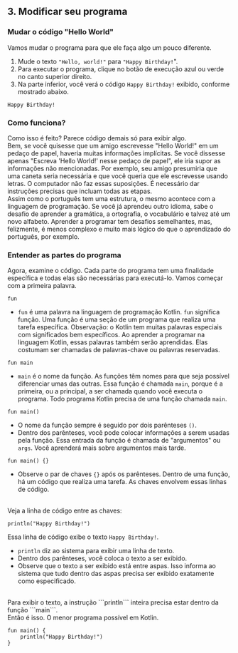 <h2> 3. Modificar seu programa </h2>
<h3>Mudar o código "Hello World" </h3>
Vamos mudar o programa para que ele faça algo um pouco diferente.

1. Mude o texto ```"Hello, world!"``` para ```"Happy Birthday!```".
2. Para executar o programa, clique no botão de execução azul ou verde no canto superior direito.
3. Na parte inferior, você verá o código ```Happy Birthday!``` exibido, conforme mostrado abaixo.
```
Happy Birthday!
```
<h3>Como funciona?</h3>
Como isso é feito? Parece código demais só para exibir algo.
<br>
Bem, se você quisesse que um amigo escrevesse "Hello World!" em um pedaço de papel, haveria muitas informações implícitas. Se você dissesse apenas "Escreva 'Hello World!' nesse pedaço de papel", ele iria supor as informações não mencionadas. Por exemplo, seu amigo presumiria que uma caneta seria necessária e que você queria que ele escrevesse usando letras. O computador não faz essas suposições. É necessário dar instruções precisas que incluam todas as etapas.
<br>
Assim como o português tem uma estrutura, o mesmo acontece com a linguagem de programação. Se você já aprendeu outro idioma, sabe o desafio de aprender a gramática, a ortografia, o vocabulário e talvez até um novo alfabeto. Aprender a programar tem desafios semelhantes, mas, felizmente, é menos complexo e muito mais lógico do que o aprendizado do português, por exemplo.
<br>
<h3>Entender as partes do programa</h3>
Agora, examine o código. Cada parte do programa tem uma finalidade específica e todas elas são necessárias para executá-lo. Vamos começar com a primeira palavra.

```
fun
```

* ```fun``` é uma palavra na linguagem de programação Kotlin. ```fun``` significa função. Uma função é uma seção de um programa que realiza uma tarefa específica.
Observação: o Kotlin tem muitas palavras especiais com significados bem específicos. Ao aprender a programar na linguagem Kotlin, essas palavras também serão aprendidas. Elas costumam ser chamadas de palavras-chave ou palavras reservadas.

```
fun main
```

* ```main``` é o nome da função. As funções têm nomes para que seja possível diferenciar umas das outras. Essa função é chamada ```main```, porque é a primeira, ou a principal, a ser chamada quando você executa o programa. Todo programa Kotlin precisa de uma função chamada ```main```.

```
fun main()
```

* O nome da função sempre é seguido por dois parênteses ```()```.
* Dentro dos parênteses, você pode colocar informações a serem usadas pela função. Essa entrada da função é chamada de "argumentos" ou ```args```. Você aprenderá mais sobre argumentos mais tarde.

```
fun main() {}
```

* Observe o par de chaves ```{}``` após os parênteses. Dentro de uma função, há um código que realiza uma tarefa. As chaves envolvem essas linhas de código.
<br>
Veja a linha de código entre as chaves:

```
println("Happy Birthday!")
```

Essa linha de código exibe o texto ```Happy Birthday!```.

* ```println``` diz ao sistema para exibir uma linha de texto.
* Dentro dos parênteses, você coloca o texto a ser exibido.
* Observe que o texto a ser exibido está entre aspas. Isso informa ao sistema que tudo dentro das aspas precisa ser exibido exatamente como especificado.
<br>
Para exibir o texto, a instrução ```println``` inteira precisa estar dentro da função ```main```.
<br>
Então é isso. O menor programa possível em Kotlin.

```
fun main() {
    println("Happy Birthday!")
}
```